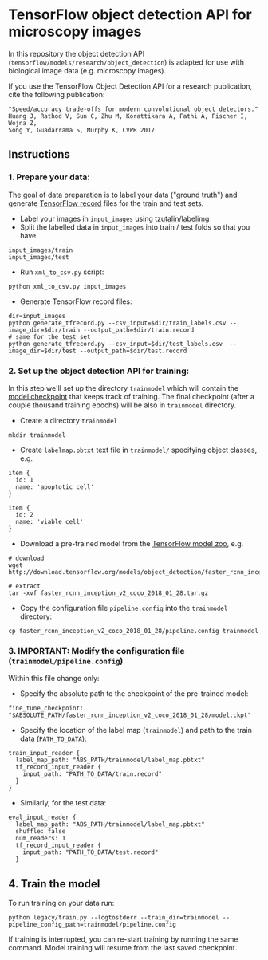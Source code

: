 # TensorFlow object detection API for microscopy images
In this repository the object detection API (`tensorflow/models/research/object_detection`) is adapted for use with biological image data (e.g. microscopy images).


If you use the TensorFlow Object
Detection API for a research publication, cite the following publication:

```
"Speed/accuracy trade-offs for modern convolutional object detectors."
Huang J, Rathod V, Sun C, Zhu M, Korattikara A, Fathi A, Fischer I, Wojna Z,
Song Y, Guadarrama S, Murphy K, CVPR 2017
```

## Instructions

### 1. Prepare your data:
The goal of data preparation is to label your data ("ground truth") and generate [TensorFlow record](https://www.tensorflow.org/tutorials/load_data/tfrecord) files for the train and test sets.

+ Label your images in `input_images` using [tzutalin/labelimg](https://github.com/tzutalin/labelImg)
+ Split the labelled data in `input_images` into train / test folds so that you have
```
input_images/train
input_images/test
```
+ Run `xml_to_csv.py` script: 
```
python xml_to_csv.py input_images
```
+ Generate TensorFlow record files:
```
dir=input_images
python generate_tfrecord.py --csv_input=$dir/train_labels.csv --image_dir=$dir/train --output_path=$dir/train.record
# same for the test set
python generate_tfrecord.py --csv_input=$dir/test_labels.csv  --image_dir=$dir/test --output_path=$dir/test.record
```

### 2. Set up the object detection API for training:
In this step we'll set up the directory `trainmodel` which will contain the [model checkpoint](https://www.tensorflow.org/tutorials/keras/save_and_load) that keeps track of training. The final checkpoint (after a couple thousand training epochs) will be also in `trainmodel` directory.
+ Create a directory `trainmodel`
```
mkdir trainmodel
```
+ Create `labelmap.pbtxt` text file in `trainmodel/` specifying object classes, e.g.
```
item {
  id: 1
  name: 'apoptotic cell'
}

item {
  id: 2
  name: 'viable cell'
}
```
+ Download a pre-trained model from the [TensorFlow model zoo](https://github.com/tensorflow/models/blob/master/research/object_detection/g3doc/tf1_detection_zoo.md), e.g.
```
# download
wget http://download.tensorflow.org/models/object_detection/faster_rcnn_inception_v2_coco_2018_01_28.tar.gz

# extract
tar -xvf faster_rcnn_inception_v2_coco_2018_01_28.tar.gz
```

+ Copy the configuration file `pipeline.config` into the `trainmodel` directory:
```
cp faster_rcnn_inception_v2_coco_2018_01_28/pipeline.config trainmodel
```

### 3. **IMPORTANT**: Modify the configuration file (`trainmodel/pipeline.config`)
Within this file change only:
+ Specify the absolute path to the checkpoint of the pre-trained model:
```
fine_tune_checkpoint: "$ABSOLUTE_PATH/faster_rcnn_inception_v2_coco_2018_01_28/model.ckpt"
```
+ Specify the location of the label map (`trainmodel`) and path to the train data (`PATH_TO_DATA`):
```
train_input_reader {
  label_map_path: "ABS_PATH/trainmodel/label_map.pbtxt"
  tf_record_input_reader {
    input_path: "PATH_TO_DATA/train.record"
  }
}
```

+ Similarly, for the test data:
```
eval_input_reader {
  label_map_path: "ABS_PATH/trainmodel/label_map.pbtxt"
  shuffle: false
  num_readers: 1
  tf_record_input_reader {
    input_path: "PATH_TO_DATA/test.record"
  }
```

## 4. Train the model
To run training on your data run:
```
python legacy/train.py --logtostderr --train_dir=trainmodel --pipeline_config_path=trainmodel/pipeline.config 
```
If training is interrupted, you can re-start training by running the same command. Model training will resume from the last saved checkpoint.



